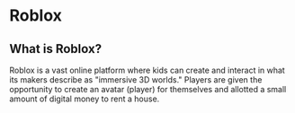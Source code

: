 <h1>Roblox</h1>
<h2>What is Roblox?</h2>
<bd>Roblox is a vast online platform where kids can create and interact in what its makers describe as "immersive 3D worlds." Players are given the opportunity to create an avatar (player) for themselves and allotted a small amount of digital money to rent a house.</bd>
